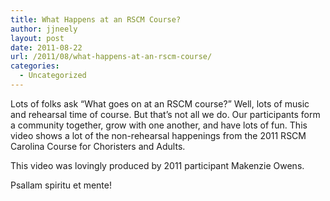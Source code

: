 ```yaml
---
title: What Happens at an RSCM Course?
author: jjneely
layout: post
date: 2011-08-22
url: /2011/08/what-happens-at-an-rscm-course/
categories:
  - Uncategorized
---
```

Lots of folks ask &#8220;What goes on at an RSCM course?&#8221; Well, lots of music and rehearsal time of course. But that&#8217;s not all we do. Our participants form a community together, grow with one another, and have lots of fun. This video shows a lot of the non-rehearsal happenings from the 2011 RSCM Carolina Course for Choristers and Adults.

This video was lovingly produced by 2011 participant Makenzie Owens.

Psallam spiritu et mente!